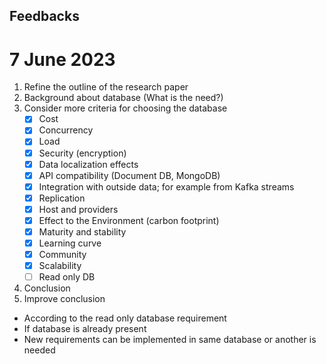 ## Feedbacks

# 7 June 2023

1. Refine the outline of the research paper
2. Background about database (What is the need?)
3. Consider more criteria for choosing the database
   - [x] Cost
   - [x] Concurrency
   - [x] Load
   - [x] Security (encryption)
   - [x] Data localization effects
   - [x] API compatibility (Document DB, MongoDB)
   - [x] Integration with outside data; for example from Kafka streams
   - [x] Replication
   - [x] Host and providers
   - [x] Effect to the Environment (carbon footprint)
   - [x] Maturity and stability
   - [x] Learning curve
   - [x] Community
   - [x] Scalability
   - [ ] Read only DB
4. Conclusion
5. Improve conclusion 
  - According to the read only database requirement
  - If database is already present
  - New requirements can be implemented in same database or another is needed